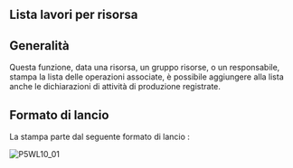 ## Lista lavori per risorsa
## Generalità
Questa funzione, data una risorsa, un gruppo risorse, o un responsabile, stampa la lista delle operazioni associate, è possibile aggiungere alla lista anche le dichiarazioni di attività di produzione registrate.

## Formato di lancio
La stampa parte dal seguente formato di lancio : 

![P5WL10_01](http://doc.smeup.com/immagini/MBDOC_OGG-P_P5WL10/P5WL10_01.png)